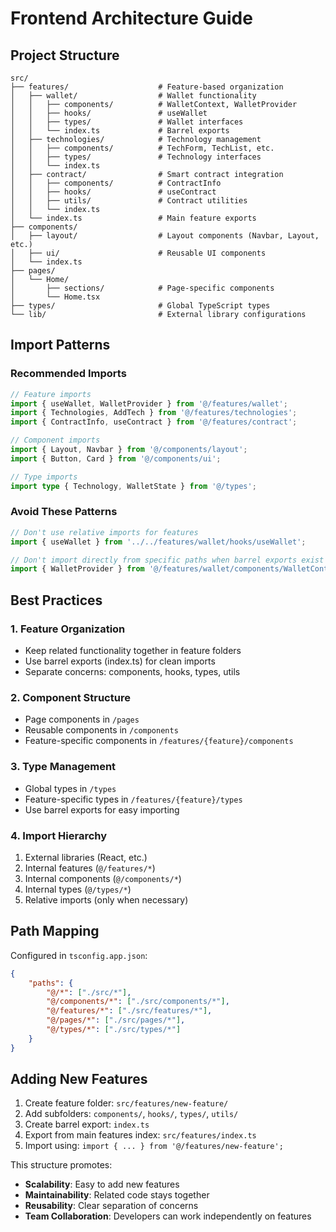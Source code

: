 # Frontend Architecture Guide

## Project Structure

```
src/
├── features/                    # Feature-based organization
│   ├── wallet/                  # Wallet functionality
│   │   ├── components/          # WalletContext, WalletProvider
│   │   ├── hooks/               # useWallet
│   │   ├── types/               # Wallet interfaces
│   │   └── index.ts             # Barrel exports
│   ├── technologies/            # Technology management
│   │   ├── components/          # TechForm, TechList, etc.
│   │   ├── types/               # Technology interfaces
│   │   └── index.ts
│   ├── contract/                # Smart contract integration
│   │   ├── components/          # ContractInfo
│   │   ├── hooks/               # useContract
│   │   ├── utils/               # Contract utilities
│   │   └── index.ts
│   └── index.ts                 # Main feature exports
├── components/
│   ├── layout/                  # Layout components (Navbar, Layout, etc.)
│   ├── ui/                      # Reusable UI components
│   └── index.ts
├── pages/
│   └── Home/
│       ├── sections/            # Page-specific components
│       └── Home.tsx
├── types/                       # Global TypeScript types
└── lib/                         # External library configurations
```

## Import Patterns

### Recommended Imports

```typescript
// Feature imports
import { useWallet, WalletProvider } from '@/features/wallet';
import { Technologies, AddTech } from '@/features/technologies';
import { ContractInfo, useContract } from '@/features/contract';

// Component imports
import { Layout, Navbar } from '@/components/layout';
import { Button, Card } from '@/components/ui';

// Type imports
import type { Technology, WalletState } from '@/types';
```

### Avoid These Patterns

```typescript
// Don't use relative imports for features
import { useWallet } from '../../features/wallet/hooks/useWallet';

// Don't import directly from specific paths when barrel exports exist
import { WalletProvider } from '@/features/wallet/components/WalletContext';
```

## Best Practices

### 1. Feature Organization

-   Keep related functionality together in feature folders
-   Use barrel exports (index.ts) for clean imports
-   Separate concerns: components, hooks, types, utils

### 2. Component Structure

-   Page components in `/pages`
-   Reusable components in `/components`
-   Feature-specific components in `/features/{feature}/components`

### 3. Type Management

-   Global types in `/types`
-   Feature-specific types in `/features/{feature}/types`
-   Use barrel exports for easy importing

### 4. Import Hierarchy

1. External libraries (React, etc.)
2. Internal features (`@/features/*`)
3. Internal components (`@/components/*`)
4. Internal types (`@/types/*`)
5. Relative imports (only when necessary)

## Path Mapping

Configured in `tsconfig.app.json`:

```json
{
    "paths": {
        "@/*": ["./src/*"],
        "@/components/*": ["./src/components/*"],
        "@/features/*": ["./src/features/*"],
        "@/pages/*": ["./src/pages/*"],
        "@/types/*": ["./src/types/*"]
    }
}
```

## Adding New Features

1. Create feature folder: `src/features/new-feature/`
2. Add subfolders: `components/`, `hooks/`, `types/`, `utils/`
3. Create barrel export: `index.ts`
4. Export from main features index: `src/features/index.ts`
5. Import using: `import { ... } from '@/features/new-feature';`

This structure promotes:

-   **Scalability**: Easy to add new features
-   **Maintainability**: Related code stays together
-   **Reusability**: Clear separation of concerns
-   **Team Collaboration**: Developers can work independently on features
